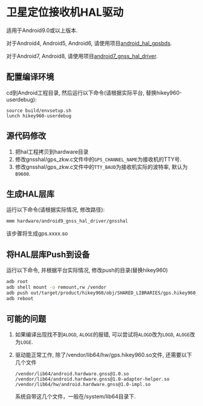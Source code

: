 # 卫星定位接收机HAL驱动

适用于Android9.0或以上版本.

对于Android4, Android5, Android6, 请使用项目[android_hal_gpsbds](https://github.com/zxcwhale/android_hal_gpsbds).

对于Android7, Android8, 请使用项目[android7_gnss_hal_driver](https://github.com/zxcwhale/android7_gnss_hal_driver).

## 配置编译环境

cd到Android工程目录, 然后运行以下命令(请根据实际平台, 替换hikey960-userdebug):

```
source build/envsetup.sh
lunch hikey960-userdebug
```


## 源代码修改

1. 把hal工程拷贝到hardware目录
2. 修改gnsshal/gps_zkw.c文件中的`GPS_CHANNEL_NAME`为接收机的TTY号.
3. 修改gnsshal/gps_zkw.c文件中的`TTY_BAUD`为接收机实际的波特率, 默认为`B9600`.

## 生成HAL层库

运行以下命令(请根据实际情况, 修改路径):

```bash
mmm hardware/android9_gnss_hal_driver/gnsshal
```

该步骤将生成gps.xxxx.so

## 将HAL层库Push到设备

运行以下命令, 并根据平台实际情况, 修改push的目录(替换hikey960)

```bash
adb root
adb shell mount -o remount,rw /vendor
adb push out/target/product/hikey960/obj/SHARED_LIBRARIES/gps.hikey960_intermediates/gps.hikey960.so /vendor/lib64/hw/
adb reboot
```

## 可能的问题

1. 如果编译出现找不到`ALOGD`, `ALOGE`的报错, 可以尝试将`ALOGD`改为`LOGD`, `ALOGE`改为`LOGE`.

2. 驱动能正常工作, 除了/vendor/lib64/hw/gps.hikey960.so文件,  还需要以下几个文件

   ```
   /vendor/lib64/android.hardware.gnss@1.0.so
   /vendor/lib64/android.hardware.gnss@1.0-adapter-helper.so
   /vendor/lib64/hw/android.hardware.gnss@1.0-impl.so
   ```

   系统自带这几个文件，一般在/system/lib64目录下.

